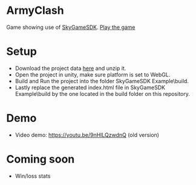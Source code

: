 # ArmyClash
Game showing use of [SkyGameSDK](https://github.com/figurestudios/SkyGameSDK).
[Play the game](https://000fgnr66ahnc7suut3u4ulg125elh9h7q1kftotkq2pkufcpnmo9b0.siasky.net/)

# Setup
- Download the project data [here](https://siasky.net/AAAvorLGfQKLDTubMaaF7xYSHOmB3Ki6Wh_lBMA_GkswGw) and unzip it.
- Open the project in unity, make sure platform is set to WebGL.
- Build and Run the project into the folder SkyGameSDK Example\build.
- Lastly replace the generated index.html file in SkyGameSDK Example\build by the one located in the build folder on this repository.

# Demo
- Video demo: https://youtu.be/9nHlLQzwdnQ (old version)

# Coming soon
- Win/loss stats
